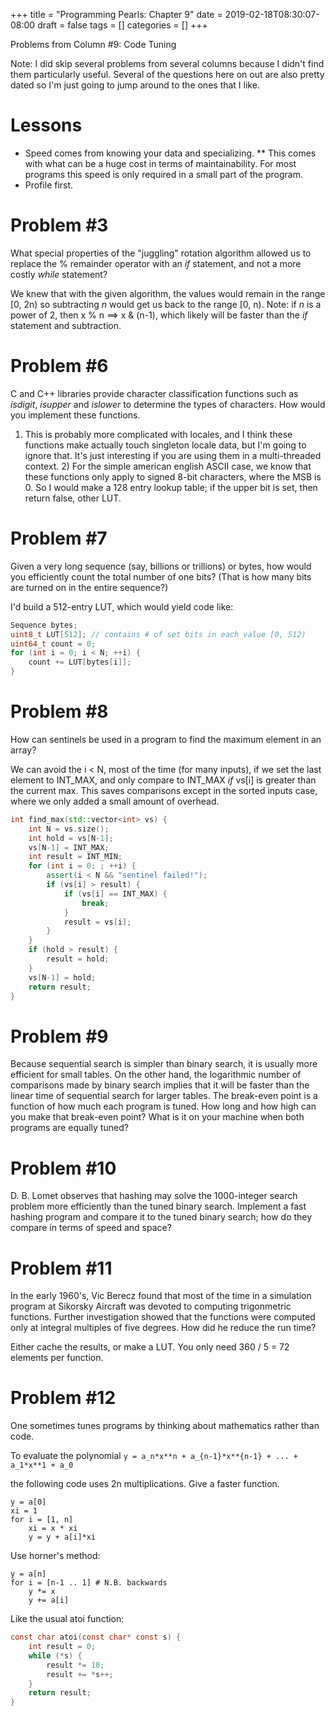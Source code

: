 +++
title = "Programming Pearls: Chapter 9"
date = 2019-02-18T08:30:07-08:00
draft = false
tags = []
categories = []
+++

Problems from Column #9: Code Tuning

Note: I did skip several problems from several columns because I didn't find them particularly useful. Several of the questions here on out are also pretty dated so I'm just going to jump around to the ones that I like.

# Lessons

* Speed comes from knowing your data and specializing.
    ** This comes with what can be a huge cost in terms of maintainability. For most programs this speed is only required in a small part of the program.
* Profile first.

# Problem #3

What special properties of the "juggling" rotation algorithm allowed us to replace the % remainder operator with an *if* statement, and not a more costly *while* statement?

We knew that with the given algorithm, the values would remain in the range [0, 2n) so subtracting *n* would get us back to the range [0, n). Note: if *n* is a power of 2, then x % n ==> x & (n-1), which likely will be faster than the *if* statement and subtraction.

# Problem #6

C and C++ libraries provide character classification functions such as *isdigit*, *isupper*  and *islower* to determine the types of characters. How would you implement these functions.

1) This is probably more complicated with locales, and I think these functions make actually touch singleton locale data, but I'm going to ignore that. It's just interesting if you are using them in a multi-threaded context. 2) For the simple american english ASCII case, we know that these functions only apply to signed 8-bit characters, where the MSB is 0. So I would make a 128 entry lookup table; if the upper bit is set, then return false, other LUT.

# Problem #7

Given a very long sequence (say, billions or trillions) or bytes, how would you efficiently count the total number of one bits? (That is how many bits are turned on in the entire sequence?)

I'd build a 512-entry LUT, which would yield code like:

``` cpp
Sequence bytes;
uint8_t LUT[512]; // contains # of set bits in each value [0, 512)
uint64_t count = 0;
for (int i = 0; i < N; ++i) {
    count += LUT[bytes[i]];
}
```

# Problem #8

How can sentinels be used in a program to find the maximum element in an array?

We can avoid the i < N, most of the time (for many inputs), if we set the last element to INT_MAX, and only compare to INT_MAX *if* vs[i] is greater than the current max. This saves comparisons except in the sorted inputs case, where we only added a small amount of overhead.

```cpp
int find_max(std::vector<int> vs) {
    int N = vs.size();
    int hold = vs[N-1];
    vs[N-1] = INT_MAX;
    int result = INT_MIN;
    for (int i = 0; ; ++i) {
        assert(i < N && "sentinel failed!");
        if (vs[i] > result) {
            if (vs[i] == INT_MAX) {
                break;
            }
            result = vs[i];
        }
    }
    if (hold > result) {
        result = hold;
    }
    vs[N-1] = hold;
    return result;
}
```

# Problem #9

Because sequential search is simpler than binary search, it is usually more efficient for small tables. On the other hand, the logarithmic number of comparisons made by binary search implies that it will be faster than the linear time of sequential search for larger tables. The break-even point is a function of how much each program is tuned. How long and how high can you make that break-even point? What is it on your machine when both programs are equally tuned?

# Problem #10

D. B. Lomet observes that hashing may solve the 1000-integer search problem more efficiently than the tuned binary search. Implement a fast hashing program and compare it to the tuned binary search; how do they compare in terms of speed and space?

# Problem #11

In the early 1960's, Vic Berecz found that most of the time in a simulation program at Sikorsky Aircraft was devoted to computing trigonmetric functions. Further investigation showed that the functions were computed only at integral multiples of five degrees. How did he reduce the run time?

Either cache the results, or make a LUT. You only need 360 / 5 = 72 elements per function.

# Problem #12

One sometimes tunes programs by thinking about mathematics rather than code.

To evaluate the polynomial `y = a_n*x**n + a_{n-1}*x**{n-1} + ... + a_1*x**1 + a_0`

the following code uses 2n multiplications. Give a faster function.

```
y = a[0]
xi = 1
for i = [1, n]
    xi = x * xi
    y = y + a[i]*xi
```

Use horner's method:

```
y = a[n]
for i = [n-1 .. 1] # N.B. backwards
    y *= x
    y += a[i]
```

Like the usual atoi function:

``` c
const char atoi(const char* const s) {
    int result = 0;
    while (*s) {
        result *= 10;
        result += *s++;
    }
    return result;
}
```
